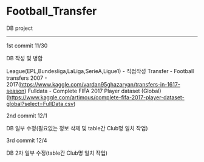 # Football_Transfer
DB project

-------
1st commit 11/30

DB 작성 및 병합

League(EPL,Bundesliga,LaLiga,SerieA,Ligue1) - 직접작성
Transfer - Football transfers 2007 - 2017(https://www.kaggle.com/vardan95ghazaryan/transfers-in-1617-season)
Fulldata - Complete FIFA 2017 Player dataset (Global)(https://www.kaggle.com/artimous/complete-fifa-2017-player-dataset-global?select=FullData.csv)


2nd commit 12/1

DB 일부 수정(필요없는 정보 삭제 및 table간 Club명 일치 작업)



3rd commit 12/4

DB 2차 일부 수정(table간 Club명 일치 작업)

